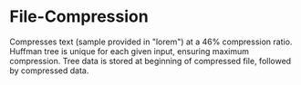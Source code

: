 # File-Compression

Compresses text (sample provided in "lorem") at a 46% compression ratio.
Huffman tree is unique for each given input, ensuring maximum compression.
Tree data is stored at beginning of compressed file, followed by compressed data.

